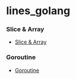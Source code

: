 # lines_golang

### Slice & Array 

- [Slice & Array](https://github.com/keepinmindsh/lines_golang/tree/main/001_sliceandarray)


### Goroutine

- [Goroutine](https://github.com/keepinmindsh/lines_golang/tree/main/002_goroutine)